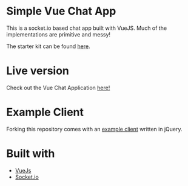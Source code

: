 # Simple Vue Chat App

This is a socket.io based chat app built with VueJS. Much of the implementations are primitive and messy!

The starter kit can be found [here](https://github.com/jeremiahalex/simple-chat-app).

# Live version

Check out the Vue Chat Application [here!](http://vuechatapp.herokuapp.com/starter)

# Example Client

Forking this repository comes with an [example client](http://vuechatapp.herokuapp.com/starter) written in jQuery.

# Built with

* [VueJs](https://vuejs.org)
* [Socket.io](https://socket.io)
